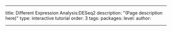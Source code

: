 ---

title: Different Expression Analysis:DESeq2
description: "(Page description here)"
type: interactive tutorial
order: 3
tags: 
packages: 
level: 
author: 

---